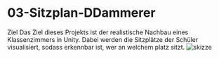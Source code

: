 # 03-Sitzplan-DDammerer
Ziel
Das Ziel dieses Projekts ist der realistische Nachbau eines Klassenzimmers in Unity. Dabei werden die Sitzplätze der Schüler visualisiert, sodass erkennbar ist, wer an welchem platz sitzt.
![skizze](https://github.com/user-attachments/assets/b3da3bd7-f762-44fe-b004-8416e1305110)
